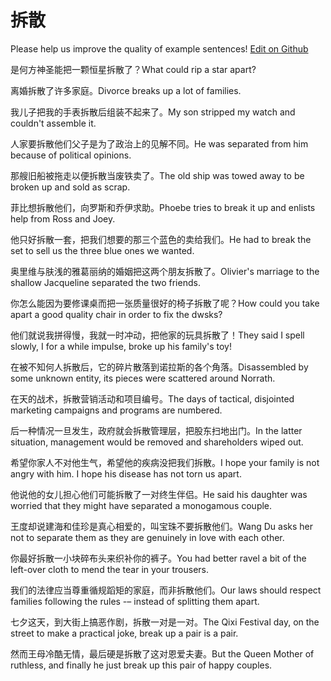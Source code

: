 # 拆散

Please help us improve the quality of example sentences! [Edit on Github](https://github.com/jiyushe/jiyu-example-sentence-source/blob/main/chinese/chaisan.md)

<p><span class="chinese">是何方神圣能把一颗恒星拆散了？</span><span class="english">What could rip a star apart?</span></p>

<p><span class="chinese">离婚拆散了许多家庭。</span><span class="english">Divorce breaks up a lot of families.</span></p>

<p><span class="chinese">我儿子把我的手表拆散后组装不起来了。</span><span class="english">My son stripped my watch and couldn't assemble it.</span></p>

<p><span class="chinese">人家要拆散他们父子是为了政治上的见解不同。</span><span class="english">He was separated from him because of political opinions.</span></p>

<p><span class="chinese">那艘旧船被拖走以便拆散当废铁卖了。</span><span class="english">The old ship was towed away to be broken up and sold as scrap.</span></p>

<p><span class="chinese">菲比想拆散他们，向罗斯和乔伊求助。</span><span class="english">Phoebe tries to break it up and enlists help from Ross and Joey.</span></p>

<p><span class="chinese">他只好拆散一套，把我们想要的那三个蓝色的卖给我们。</span><span class="english">He had to break the set to sell us the three blue ones we wanted.</span></p>

<p><span class="chinese">奥里维与肤浅的雅葛丽纳的婚姻把这两个朋友拆散了。</span><span class="english">Olivier's marriage to the shallow Jacqueline separated the two friends.</span></p>

<p><span class="chinese">你怎么能因为要修课桌而把一张质量很好的椅子拆散了呢？</span><span class="english">How could you take apart a good quality chair in order to fix the dwsks?</span></p>

<p><span class="chinese">他们就说我拼得慢，我就一时冲动，把他家的玩具拆散了！</span><span class="english">They said I spell slowly, I for a while impulse, broke up his family's toy!</span></p>

<p><span class="chinese">在被不知何人拆散后，它的碎片散落到诺拉斯的各个角落。</span><span class="english">Disassembled by some unknown entity, its pieces were scattered around Norrath.</span></p>

<p><span class="chinese">在天的战术，拆散营销活动和项目编号。</span><span class="english">The days of tactical, disjointed marketing campaigns and programs are numbered.</span></p>

<p><span class="chinese">后一种情况一旦发生，政府就会拆散管理层，把股东扫地出门。</span><span class="english">In the latter situation, management would be removed and shareholders wiped out.</span></p>

<p><span class="chinese">希望你家人不对他生气，希望他的疾病没把我们拆散。</span><span class="english">I hope your family is not angry with him. I hope his disease has not torn us apart.</span></p>

<p><span class="chinese">他说他的女儿担心他们可能拆散了一对终生伴侣。</span><span class="english">He said his daughter was worried that they might have separated a monogamous couple.</span></p>

<p><span class="chinese">王度却说建海和佳珍是真心相爱的，叫宝珠不要拆散他们。</span><span class="english">Wang Du asks her not to separate them as they are genuinely in love with each other.</span></p>

<p><span class="chinese">你最好拆散一小块碎布头来织补你的裤子。</span><span class="english">You had better ravel a bit of the left-over cloth to mend the tear in your trousers.</span></p>

<p><span class="chinese">我们的法律应当尊重循规蹈矩的家庭，而非拆散他们。</span><span class="english">Our laws should respect families following the rules -– instead of splitting them apart.</span></p>

<p><span class="chinese">七夕这天，到大街上搞恶作剧，拆散一对是一对。</span><span class="english">The Qixi Festival day, on the street to make a practical joke, break up a pair is a pair.</span></p>

<p><span class="chinese">然而王母冷酷无情，最后硬是拆散了这对恩爱夫妻。</span><span class="english">But the Queen Mother of ruthless, and finally he just break up this pair of happy couples.</span></p>

